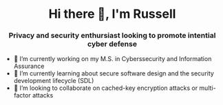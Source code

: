<h1 align="center">Hi there 👋, I'm Russell</h1>
<h3 align="center">Privacy and security enthursiast looking to promote intential cyber defense</h3>

- 🔭 I’m currently working on my M.S. in Cyberssecurity and Information Assurance
- 🌱 I’m currently learning about secure software design and the security development lifecycle (SDL)
- 👯 I’m looking to collaborate on cached-key encryption attacks or multi-factor attacks

<!--
- 🤔 I’m looking for help with ... 
- 💬 Ask me about ... 
- 📫 How to reach me: ... 
- 😄 Pronouns: ... 
- ⚡ Fun fact: ... 
-->

